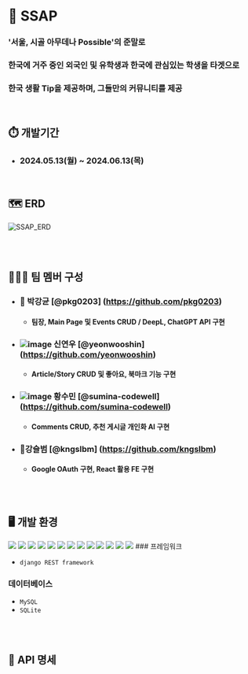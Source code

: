 # 🏫 SSAP

### '서울, 시골 아무데나 Possible'의 준말로

### 한국에 거주 중인 외국인 및 유학생과 한국에 관심있는 학생을 타겟으로

### 한국 생활 Tip을 제공하며, 그들만의 커뮤니티를 제공

</br>

## ⏱️ 개발기간

- ### 2024.05.13(월) ~ 2024.06.13(목)

</br>

## 🗺️ ERD
![SSAP_ERD](https://github.com/pkg0203/SSAP/assets/141356379/67890e92-22b5-446d-b5e9-645f8ce4f44e)

</br>
</br>

## 🧑‍🤝‍🧑 팀 멤버 구성

- ### 🦔 박강균 [@pkg0203] (https://github.com/pkg0203)
    * #### 팀장, Main Page 및 Events CRUD / DeepL, ChatGPT API 구현
- ### ![image](https://github.com/pkg0203/SpartaNews/assets/141356379/855e3eca-de30-4a79-9f97-f2fee6051ff6) 신연우 [@yeonwooshin] (https://github.com/yeonwooshin)
    * #### Article/Story CRUD 및 좋아요, 북마크 기능 구현
- ###  ![image](https://github.com/pkg0203/SpartaNews/assets/141356379/99274cba-e3b6-4d5c-8892-b01d8ac3f714) 황수민 [@sumina-codewell] (https://github.com/sumina-codewell)
    * #### Comments CRUD, 추천 게시글 개인화 AI 구현
- ###  🐅강슬범 [@kngslbm] (https://github.com/kngslbm)
    * #### Google OAuth 구현, React 활용 FE 구현
</br>
</br>

## 🖥️ 개발 환경


<img src="https://img.shields.io/badge/python-3776AB?style=for-the-badge&logo=python&logoColor=white">
<img src="https://img.shields.io/badge/html5-E34F26?style=for-the-badge&logo=html5&logoColor=white"> 
<img src="https://img.shields.io/badge/css-1572B6?style=for-the-badge&logo=css3&logoColor=white"> 
<img src="https://img.shields.io/badge/javascript-F7DF1E?style=for-the-badge&logo=javascript&logoColor=black">
<img src="https://img.shields.io/badge/mysql-4479A1?style=for-the-badge&logo=mysql&logoColor=white">
<img src="https://img.shields.io/badge/react-61DAFB?style=for-the-badge&logo=react&logoColor=black">
<img src="https://img.shields.io/badge/node.js-339933?style=for-the-badge&logo=Node.js&logoColor=white">
<img src="https://img.shields.io/badge/django-092E20?style=for-the-badge&logo=django&logoColor=white">
<img src="https://img.shields.io/badge/amazonaws-232F3E?style=for-the-badge&logo=amazonaws&logoColor=white">
<img src="https://img.shields.io/badge/github-181717?style=for-the-badge&logo=github&logoColor=white">
<img src="https://img.shields.io/badge/git-F05032?style=for-the-badge&logo=git&logoColor=white">
<img src="https://img.shields.io/badge/openai-412991?style=for-the-badge&logo=openai&logoColor=white">
<img src="https://img.shields.io/badge/DeepL-0F2B46?style=for-the-badge&logo=DeepL&logoColor=white">
### 프레임워크

- `django REST framework`


### 데이터베이스

- `MySQL`
- `SQLite`

</br>
</br>

## 🚊 API 명세
